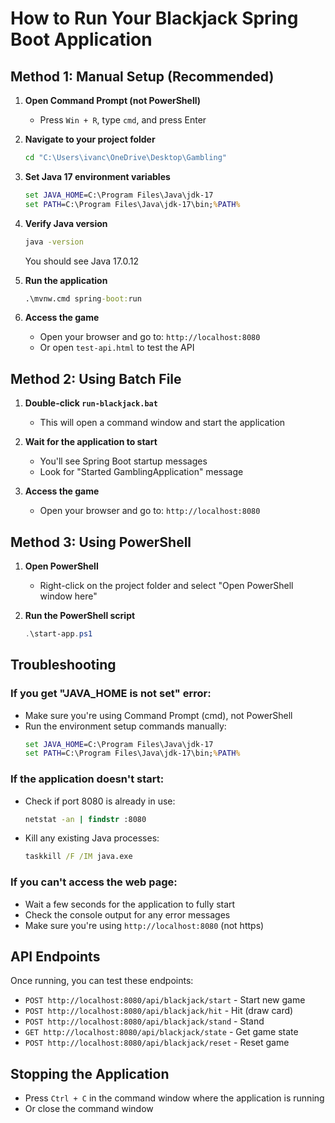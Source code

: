 # How to Run Your Blackjack Spring Boot Application

## Method 1: Manual Setup (Recommended)

1. **Open Command Prompt (not PowerShell)**
   - Press `Win + R`, type `cmd`, and press Enter

2. **Navigate to your project folder**
   ```cmd
   cd "C:\Users\ivanc\OneDrive\Desktop\Gambling"
   ```

3. **Set Java 17 environment variables**
   ```cmd
   set JAVA_HOME=C:\Program Files\Java\jdk-17
   set PATH=C:\Program Files\Java\jdk-17\bin;%PATH%
   ```

4. **Verify Java version**
   ```cmd
   java -version
   ```
   You should see Java 17.0.12

5. **Run the application**
   ```cmd
   .\mvnw.cmd spring-boot:run
   ```

6. **Access the game**
   - Open your browser and go to: `http://localhost:8080`
   - Or open `test-api.html` to test the API

## Method 2: Using Batch File

1. **Double-click `run-blackjack.bat`**
   - This will open a command window and start the application

2. **Wait for the application to start**
   - You'll see Spring Boot startup messages
   - Look for "Started GamblingApplication" message

3. **Access the game**
   - Open your browser and go to: `http://localhost:8080`

## Method 3: Using PowerShell

1. **Open PowerShell**
   - Right-click on the project folder and select "Open PowerShell window here"

2. **Run the PowerShell script**
   ```powershell
   .\start-app.ps1
   ```

## Troubleshooting

### If you get "JAVA_HOME is not set" error:
- Make sure you're using Command Prompt (cmd), not PowerShell
- Run the environment setup commands manually:
  ```cmd
  set JAVA_HOME=C:\Program Files\Java\jdk-17
  set PATH=C:\Program Files\Java\jdk-17\bin;%PATH%
  ```

### If the application doesn't start:
- Check if port 8080 is already in use:
  ```cmd
  netstat -an | findstr :8080
  ```
- Kill any existing Java processes:
  ```cmd
  taskkill /F /IM java.exe
  ```

### If you can't access the web page:
- Wait a few seconds for the application to fully start
- Check the console output for any error messages
- Make sure you're using `http://localhost:8080` (not https)

## API Endpoints

Once running, you can test these endpoints:
- `POST http://localhost:8080/api/blackjack/start` - Start new game
- `POST http://localhost:8080/api/blackjack/hit` - Hit (draw card)
- `POST http://localhost:8080/api/blackjack/stand` - Stand
- `GET http://localhost:8080/api/blackjack/state` - Get game state
- `POST http://localhost:8080/api/blackjack/reset` - Reset game

## Stopping the Application

- Press `Ctrl + C` in the command window where the application is running
- Or close the command window
